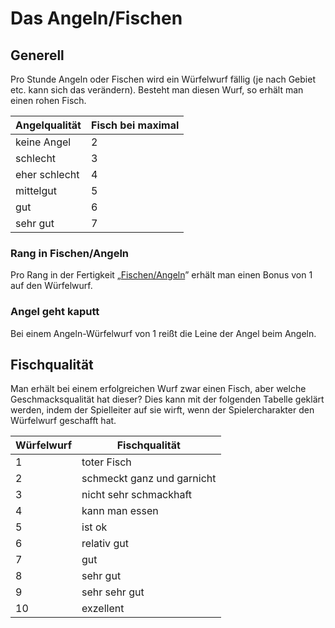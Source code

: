 # Das Angeln/Fischen

## Generell

Pro Stunde Angeln oder Fischen wird ein Würfelwurf fällig (je nach Gebiet etc. kann sich das verändern). Besteht man diesen Wurf, so erhält man einen rohen Fisch.

| Angelqualität | Fisch bei maximal |
| - | - |
| keine Angel | 2 |
| schlecht | 3 |
| eher schlecht | 4 |
| mittelgut | 5 |
| gut | 6 |
| sehr gut | 7 |

### Rang in Fischen/Angeln

Pro Rang in der Fertigkeit „[Fischen/Angeln](../neue-fertigkeiten/angeln-fischen.md)” erhält man einen Bonus von 1 auf den Würfelwurf.

### Angel geht kaputt

Bei einem Angeln-Würfelwurf von 1 reißt die Leine der Angel beim Angeln.

## Fischqualität

Man erhält bei einem erfolgreichen Wurf zwar einen Fisch, aber welche Geschmacksqualität hat dieser? Dies kann mit der folgenden Tabelle geklärt werden, indem der Spielleiter auf sie wirft, wenn der Spielercharakter den Würfelwurf geschafft hat.

| Würfelwurf | Fischqualität |
| - | - |
| 1 | toter Fisch |
| 2 | schmeckt ganz und garnicht |
| 3 | nicht sehr schmackhaft |
| 4 | kann man essen |
| 5 | ist ok |
| 6 | relativ gut |
| 7 | gut |
| 8 | sehr gut |
| 9 | sehr sehr gut |
| 10 | exzellent |

